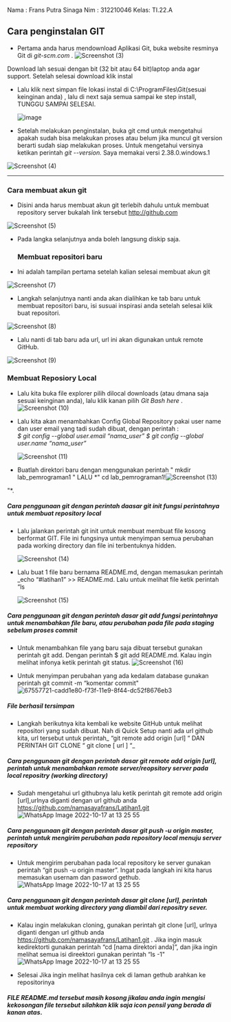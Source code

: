 Nama : Frans Putra Sinaga
Nim  : 312210046
Kelas: TI.22.A
## Cara penginstalan GIT

  - Pertama anda harus mendownload Aplikasi  Git, buka website resminya Git  di *git-scm.com* .
  ![Screenshot (3)](https://user-images.githubusercontent.com/115677839/196096657-25f9b66a-089d-4231-9f4e-9083a9cbd9f6.png)

  Download lah sesuai dengan bit (32 bit atau 64 bit)laptop anda agar support. Setelah selesai download klik instal
- Lalu klik next simpan file lokasi instal di C:\ProgramFiles\Git(sesuai keinginan anda) , lalu di next saja semua sampai ke step install, TUNGGU SAMPAI SELESAI.

  ![image](https://user-images.githubusercontent.com/56957725/67549597-d8d67380-f72e-11e9-9387-456db6ca1fb8.png)

- Setelah melakukan penginstalan, buka git cmd  untuk mengetahui apakah sudah bisa melakukan proses atau belum jika muncul git version berarti sudah siap melakukan proses. Untuk mengetahui versinya ketikan perintah *git --version.*  Saya memakai versi 2.38.0.windows.1

![Screenshot (4)](https://user-images.githubusercontent.com/115677839/196096776-1921280c-fae1-42e1-ac2a-7dddf6bcfadb.png)


--------------------------------------------------------------------------------------------------------------------------------------------------------------------------------------------------------------------------------------------------------------
### Cara membuat akun git
- Disini anda harus membuat akun git terlebih dahulu  untuk membuat repository server bukalah link tersebut http://github.com

![Screenshot (5)](https://user-images.githubusercontent.com/115677839/196096958-4a97f262-8a06-4ed4-a686-df302ec39bd4.png)


- Pada langka selanjutnya anda boleh langsung diskip saja.
   
  ### Membuat repositori baru

- Ini adalah tampilan pertama setelah kalian selesai membuat akun git

![Screenshot (7)](https://user-images.githubusercontent.com/115677839/196097223-0a8398c1-b49f-4633-8a51-6c85c18804ca.png)


- Langkah selanjutnya nanti anda akan dialihkan ke tab baru untuk membuat repositori baru, isi susuai inspirasi anda setelah selesai klik buat repositori. 

![Screenshot (8)](https://user-images.githubusercontent.com/115677839/196097537-cd438618-cf8b-48f4-8095-b8c6deed1447.png)


-  Lalu nanti di tab baru ada url, url ini akan digunakan untuk remote GitHub.

![Screenshot (9)](https://user-images.githubusercontent.com/115677839/196098443-2e52b51e-6689-4396-b913-2e51c24b5af9.png)


### Membuat Reposiory Local

- Lalu kita buka file explorer pilih dilocal downloads (atau dmana saja sesuai keinginan anda), lalu klik kanan pilih *Git Bash here* .
![Screenshot (10)](https://user-images.githubusercontent.com/115677839/196099545-1e2829a1-f59b-447c-90a7-fec521725d26.png)



- Lalu kita akan menambahkan Config Global Repository  pakai user name dan user email yang tadi sudah dibuat, dengan perintah : 	
      *$ git config --global user.email “nama_user”*
      *$ git config --global user.name “nama_user”*

  ![Screenshot (11)](https://user-images.githubusercontent.com/115677839/196100175-af4cc83f-2831-49ff-90e2-7b934b967862.png)



- Buatlah direktori baru dengan menggunakan perintah " mkdir lab_pemrograman1 "  LALU *" cd lab_pemrograman1!![Screenshot (13)](https://user-images.githubusercontent.com/115677839/196101974-c223ad3a-aa76-4791-b25a-a047f1eaea3f.png)

 "*.

 ##### Cara penggunaan git dengan perintah daasar git init fungsi  perintahnya  untuk membuat repository local 

- Lalu jalankan perintah git init untuk membuat membuat file kosong berformat GIT. File ini fungsinya untuk menyimpan semua perubahan pada working directory dan file ini terbentuknya hidden.
 
  ![Screenshot (14)](https://user-images.githubusercontent.com/115677839/196102152-d98e5c7f-6b7b-452f-94fd-5d158f14e172.png)



-  Lalu buat 1 file baru bernama README.md, dengan memasukan perintah _echo “#latihan1” >> README.md. Lalu untuk melihat file ketik perintah “ls 

   ![Screenshot (15)](https://user-images.githubusercontent.com/115677839/196102564-1af9d46b-9ffb-434b-8898-b3c1a6e1aa9b.png)


 ##### Cara penggunaan git dengan perintah dasar git add  fungsi perintahnya untuk menambahkan file baru, atau perubahan pada file pada staging sebelum proses commit
- Untuk menambahkan file yang baru saja dibuat tersebut gunakan perintah git add. Dengan perintah $ git add README.md. Kalau ingin melihat infonya ketik perintah git status.
 ![Screenshot (16)](https://user-images.githubusercontent.com/115677839/196103191-bf0a864c-ddfd-411e-8e11-aec17febe18e.png)



- Untuk menyimpan perubahan yang ada kedalam database gunakan perintah git commit -m “komentar commit"
  ![67557721-cadd1e80-f73f-11e9-8f44-dc52f8676eb3](https://user-images.githubusercontent.com/115677959/195979372-25d6dfbd-f125-4b89-9d0a-d4d48f5efc75.png)

##### *File berhasil tersimpan*

-  Langkah berikutnya kita kembali ke website GitHub untuk melihat repositori yang sudah dibuat.
Nah di Quick Setup nanti ada url github kita, url tersebut untuk perintah_ “git remote add origin [url] “ DAN PERINTAH GIT CLONE “ git clone [ url ] “_

 ##### Cara penggunaan git dengan perintah dasar  git remote add origin [url], perintah untuk menambahkan remote server/reopsitory server pada local repositry (working directory)

- Sudah mengetahui url githubnya lalu ketik perintah git remote add origin [url],urlnya diganti dengan url github anda https://github.com/namasayafrans/Latihan1.git
   ![WhatsApp Image 2022-10-17 at 13 25 55](https://user-images.githubusercontent.com/115677839/196104407-f40dd858-de75-4dd7-bbbd-72daac3ab291.jpeg)


 ##### Cara penggunaan git dengan perintah dasar git push -u origin master, perintah untuk mengirim perubahan pada repository local menuju server repository

- Untuk  mengirim perubahan pada local repository ke server gunakan perintah “git push -u origin master”. Ingat pada langkah ini kita harus memasukan usernam dan pasword gethub.
  ![WhatsApp Image 2022-10-17 at 13 25 55](https://user-images.githubusercontent.com/115677839/196104531-4dcc5107-6a9d-4659-b49a-6181ede56206.jpeg)


 ##### Cara penggunaan git dengan perintah dasar  git clone [url], perintah untuk membuat working directory yang diambil dari repositry sever.

- Kalau ingin melakukan cloning, gunakan perintah git clone [url], urlnya diganti dengan url github anda https://github.com/namasayafrans/Latihan1.git . Jika ingin masuk kedirektorti gunakan perintah “cd [nama direktori anda]”, dan jika ingin melihat semua isi direektori gunakan perintah “ls -1"
  ![WhatsApp Image 2022-10-17 at 13 25 55](https://user-images.githubusercontent.com/115677839/196104674-6df80109-4469-4773-8f11-6ebd721ba54b.jpeg)


-  Selesai Jika ingin melihat hasilnya cek di  laman gethub arahkan ke repositorinya
  
#### *FILE README.md tersebut masih kosong jikalau anda ingin mengisi kekosongan file tersebut silahkan klik saja icon pensil yang berada di kanan atas*.

